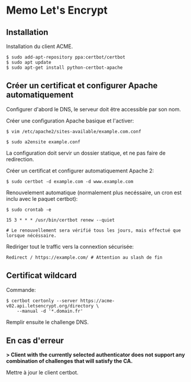 # Memo Let's Encrypt

## Installation

Installation du client ACME.

	$ sudo add-apt-repository ppa:certbot/certbot
	$ sudo apt update	
	$ sudo apt-get install python-certbot-apache

	
## Créer un certificat et configurer Apache automatiquement

Configurer d'abord le DNS, le serveur doit être accessible par son nom.

Créer une configuration Apache basique et l'activer:

	$ vim /etc/apache2/sites-available/example.com.conf

	$ sudo a2ensite example.conf

La configuration doit servir un dossier statique, et ne pas faire de redirection.

Créer un certificat et configurer automatiquement Apache 2:

	$ sudo certbot -d example.com -d www.example.com

Renouvelement automatique (normalement plus necéssaire, un cron est inclu avec le paquet certbot):

	$ sudo crontab -e
	
	15 3 * * * /usr/bin/certbot renew --quiet

	# Le renouvellement sera vérifié tous les jours, mais effectué que lorsque nécéssaire.

Rediriger tout le traffic vers la connextion sécurisée:

	Redirect / https://example.com/	# Attention au slash de fin


## Certificat wildcard

Commande:

    $ certbot certonly --server https://acme-v02.api.letsencrypt.org/directory \
        --manual -d '*.domain.fr'

Remplir ensuite le challenge DNS.


## En cas d'erreur

**> Client with the currently selected authenticator does not support any combination of challenges that will satisfy the CA.**

Mettre à jour le client certbot.

